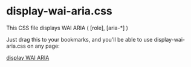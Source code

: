 # display-wai-aria.css
This CSS file displays WAI ARIA ( [role], [aria-*] )

Just drag this to your bookmarks, and you'll be able to use display-wai-aria.css on any page:

[display WAI ARIA](javascript:(function(){dwa=document.createElement('link');dwa.href="https://rawgit.com/masuP9/display-wai-aria.css/master/display-wai-aria.css";dwa.rel="stylesheet";dwa.media="all";document.head.appendChild(dwa);})();)
